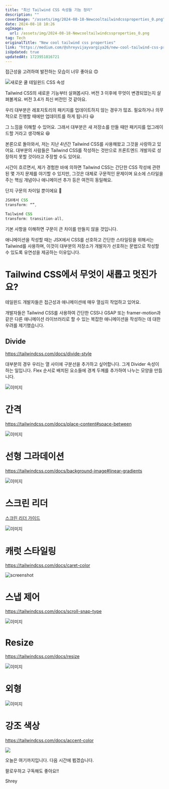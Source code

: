 ```yaml
---
title: "최신 Tailwind CSS 속성들 기능 정리"
description: ""
coverImage: "/assets/img/2024-08-18-Newcooltailwindcssproperties_0.png"
date: 2024-08-18 10:26
ogImage:
  url: /assets/img/2024-08-18-Newcooltailwindcssproperties_0.png
tag: Tech
originalTitle: "New cool tailwind css properties"
link: "https://medium.com/@shreyvijayvargiya26/new-cool-tailwind-css-properties-eeea98808df1"
isUpdated: true
updatedAt: 1723951816721
---
```


접근성을 고려하여 발전하는 모습이 너무 좋아요 😊

![새로운 쿨 테일윈드 CSS 속성](/assets/img/2024-08-18-Newcooltailwindcssproperties_0.png)

Tailwind CSS의 새로운 기능부터 살펴봅시다. 버전 3 이후에 무엇이 변경되었는지 살펴볼게요. 버전 3.4가 최신 버전인 것 같아요.

우리 대부분은 레포지토리의 패키지를 업데이트하지 않는 경우가 많죠. 필요하거나 의무적으로 진행할 때에만 업데이트를 하게 됩니다 😃

<div class="content-ad"></div>

그 느낌을 이해할 수 있어요. 그래서 대부분은 새 저장소를 만들 때만 패키지를 업그레이드할 거라고 생각해요 😆

본론으로 돌아와서, 저는 지난 4년간 Tailwind CSS를 사용해왔고 그것을 사랑하고 있어요. 대부분의 사람들은 Tailwind CSS를 작성하는 것만으로 프론트엔드 개발자로 성장하지 못할 것이라고 주장할 수도 있어요.

시간이 흐르면서, 제가 경험한 바에 의하면 Tailwind CSS는 간단한 CSS 작성에 관련된 몇 가지 문제를 야기할 수 있지만, 그것은 대체로 구문적인 문제이며 요소에 스타일을 주는 핵심 개념이나 애니메이션 추가 등은 여전히 동일해요.

단지 구문의 차이일 뿐이에요 🌟

<div class="content-ad"></div>

```js
JSX에서 CSS
transform: “”,

Tailwind CSS
transform: transition-all,
```

기본 사항을 이해하면 구문이 큰 차이를 만들지 않을 것입니다.

애니메이션을 작성할 때는 JSX에서 CSS를 선호하고 간단한 스타일링을 위해서는 Tailwind를 사용하며, 이것이 대부분의 저장소가 개발자가 선호하는 문법으로 작성할 수 있도록 유연성을 제공하는 이유입니다.

# Tailwind CSS에서 무엇이 새롭고 멋진가요?

<div class="content-ad"></div>

테일윈드 개발자들은 접근성과 애니메이션에 매우 열심히 작업하고 있어요.

개발자들은 Tailwind CSS를 사용하여 간단한 CSS나 GSAP 또는 framer-motion과 같은 다른 애니메이션 라이브러리로 할 수 있는 복잡한 애니메이션을 작성하는 데 대한 우려를 제기했습니다.

## Divide

https://tailwindcss.com/docs/divide-style

<div class="content-ad"></div>

대부분의 경우 우리는 열 사이에 구분선을 추가하고 싶어합니다. 그게 Divider 속성이 하는 일입니다. Flex 순서로 배치된 요소들에 경계 두께를 추가하여 나누는 모양을 만듭니다.

![이미지](/assets/img/2024-08-18-Newcooltailwindcssproperties_1.png)

# 간격

https://tailwindcss.com/docs/place-content#space-between

<div class="content-ad"></div>

![이미지](/assets/img/2024-08-18-Newcooltailwindcssproperties_2.png)

# 선형 그라데이션

https://tailwindcss.com/docs/background-image#linear-gradients

![이미지](/assets/img/2024-08-18-Newcooltailwindcssproperties_3.png)

<div class="content-ad"></div>

# 스크린 리더

[스크린 리더 가이드](https://tailwindcss.com/docs/screen-readers)

![이미지](/assets/img/2024-08-18-Newcooltailwindcssproperties_4.png)

# 캐럿 스타일링

<div class="content-ad"></div>

https://tailwindcss.com/docs/caret-color

![screenshot](/assets/img/2024-08-18-Newcooltailwindcssproperties_5.png)

# 스냅 제어

https://tailwindcss.com/docs/scroll-snap-type

<div class="content-ad"></div>

![이미지](/assets/img/2024-08-18-Newcooltailwindcssproperties_6.png)

# Resize

https://tailwindcss.com/docs/resize

![이미지](/assets/img/2024-08-18-Newcooltailwindcssproperties_7.png)

<div class="content-ad"></div>

# 외형

![이미지](/assets/img/2024-08-18-Newcooltailwindcssproperties_8.png)

# 강조 색상

https://tailwindcss.com/docs/accent-color

<div class="content-ad"></div>

<img src="/assets/img/2024-08-18-Newcooltailwindcssproperties_9.png" />

오늘은 여기까지입니다. 다음 시간에 뵙겠습니다.

팔로우하고 구독해도 좋아요!!

Shrey
